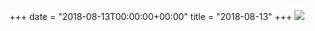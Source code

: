 +++
date = "2018-08-13T00:00:00+00:00"
title = "2018-08-13"
+++
<img class="img-fluid" src="/2018-08-13.jpg" />
